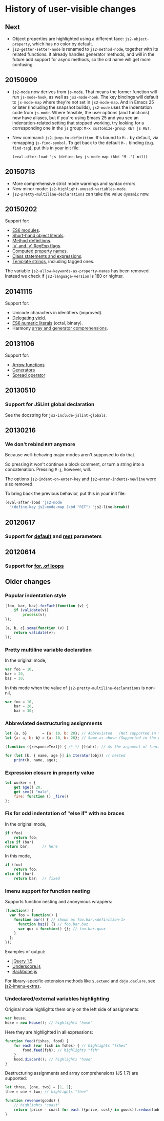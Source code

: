 # History of user-visible changes

## Next

* Object properties are highlighted using a different face:
  `js2-object-property`, which has no color by default.
* `js2-getter-setter-node` is renamed to `js2-method-node`, together
  with its related functions.  It already handles generator methods,
  and will in the future add support for async methods, so the old
  name will get more confusing.

## 20150909

* `js2-mode` now derives from `js-mode`. That means the former
  function will run `js-mode-hook`, as well as `js2-mode-hook`. The
  key bindings will default to `js-mode-map` where they're not set in
  `js2-mode-map`. And in Emacs 25 or later (including the snapshot
  builds), `js2-mode` uses the indentation code from `js-mode`.  Where
  feasible, the user options (and functions) now have aliases, but if
  you're using Emacs 25 and you see an indentation-related setting
  that stopped working, try looking for a corresponding one in the
  `js` group: `M-x customize-group RET js RET`.

* New command: `js2-jump-to-definition`. It's bound to `M-.` by
  default, via remapping `js-find-symbol`. To get back to the default
  `M-.` binding (e.g. `find-tag`), put this in your init file:

      (eval-after-load 'js (define-key js-mode-map (kbd "M-.") nil))

## 20150713

* More comprehensive strict mode warnings and syntax errors.
* New minor mode: `js2-highlight-unused-variables-mode`.
* `js2-pretty-multiline-declarations` can take the value `dynamic` now.

## 20150202

Support for:

* [ES6 modules](http://www.2ality.com/2014/09/es6-modules-final.html).
* [Short-hand object literals](http://ariya.ofilabs.com/2013/02/es6-and-object-literal-property-value-shorthand.html).
* [Method definitions](http://ariya.ofilabs.com/2013/03/es6-and-method-definitions.html).
* ['u' and 'y' RegExp flags](https://mathiasbynens.be/notes/es6-unicode-regex).
* [Computed property names](http://people.mozilla.org/~jorendorff/es6-draft.html#sec-object-initializer).
* [Class statements and expressions](https://github.com/lukehoban/es6features#classes).
* [Template strings](http://tc39wiki.calculist.org/es6/template-strings/), including tagged ones.

The variable `js2-allow-keywords-as-property-names` has been
removed. Instead we check if `js2-language-version` is 180 or highter.

## 20141115

Support for:

* Unicode characters in identifiers (improved).
* [Delegating yield](http://wiki.ecmascript.org/doku.php?id=harmony:generators#delegating_yield).
* [ES6 numeric literals](https://people.mozilla.org/~jorendorff/es6-draft.html#sec-literals-numeric-literals) (octal, binary).
* Harmony [array and generator comprehensions](http://wingolog.org/archives/2014/03/07/es6-generator-and-array-comprehensions-in-spidermonkey).

## 20131106

Support for:

* [Arrow functions](http://wiki.ecmascript.org/doku.php?id=harmony:arrow_function_syntax)
* [Generators](http://wiki.ecmascript.org/doku.php?id=harmony:generators)
* [Spread operator](http://wiki.ecmascript.org/doku.php?id=harmony:spread)

## 20130510

### Support for JSLint global declaration

See the docstring for `js2-include-jslint-globals`.

## 20130216

### We don't rebind `RET` anymore

Because well-behaving major modes aren't supposed to do that.

So pressing it won't continue a block comment, or turn a string into a concatenation.
Pressing `M-j`, however, will.

The options `js2-indent-on-enter-key` and `js2-enter-indents-newline` were also removed.

To bring back the previous behavior, put this in your init file:

```js
(eval-after-load 'js2-mode
  '(define-key js2-mode-map (kbd "RET") 'js2-line-break))
```

## 20120617

### Support for [default](https://developer.mozilla.org/en-US/docs/Web/JavaScript/Reference/default_parameters) and [rest](https://developer.mozilla.org/en-US/docs/Web/JavaScript/Reference/rest_parameters) parameters

## 20120614

### Support for [for..of loops](https://developer.mozilla.org/en-US/docs/Web/JavaScript/Reference/Statements/for...of)

## Older changes

### Popular indentation style

```js
[foo, bar, baz].forEach(function (v) {
    if (validate(v))
        process(v);
});

[a, b, c].some(function (v) {
    return validate(v);
});
```

### Pretty multiline variable declaration

In the original mode,

```js
var foo = 10,
bar = 20,
baz = 30;
```

In this mode when the value of `js2-pretty-multiline-declarations` is non-nil,

```js
var foo = 10,
    bar = 20,
    baz = 30;
```

### Abbreviated destructuring assignments

```js
let {a, b}       = {a: 10, b: 20}; // Abbreviated   (Not supported in the original mode)
let {a: a, b: b} = {a: 10, b: 20}; // Same as above (Supported in the original mode)

(function ({responseText}) { /* */ })(xhr); // As the argument of function

for (let [k, { name, age }] in Iterator(obj)) // nested
    print(k, name, age);
```

### Expression closure in property value

```js
let worker = {
    get age() 20,
    get sex() "male",
    fire: function () _fire()
};
```

### Fix for odd indentation of "else if" with no braces

In the original mode,

```js
if (foo)
    return foo;
else if (bar)
return bar;      // here
```

In this mode,

```js
if (foo)
    return foo;
else if (bar)
    return bar;  // fixed
```

### Imenu support for function nesting

Supports function nesting and anonymous wrappers:

```js
(function() {
  var foo = function() {
    function bar() { // shown as foo.bar.<definition-1>
      function baz() {} // foo.bar.baz
      var qux = function() {}; // foo.bar.quux
    }
  };
});
```

Examples of output:

* [jQuery 1.5](https://gist.github.com/845449)
* [Underscore.js](https://gist.github.com/824262)
* [Backbone.js](https://gist.github.com/824260)

For library-specific extension methods like `$.extend` and `dojo.declare`, see [js2-imenu-extras](/mooz/js2-mode/blob/master/js2-imenu-extras.el).

### Undeclared/external variables highlighting

Original mode highlights them only on the left side of assignments:

```js
var house;
hose = new House(); // highlights "hose"
```

Here they are highlighted in all expressions:

```js
function feed(fishes, food) {
    for each (var fish in fshes) { // highlights "fshes"
        food.feed(fsh); // highlights "fsh"
    }
    hood.discard(); // highlights "hood"
}
```

Destructuring assignments and array comprehensions (JS 1.7) are supported:

```js
let three, [one, two] = [1, 2];
thee = one + two; // highlights "thee"

function revenue(goods) {
    // highlights "coast"
    return [price - coast for each ({price, cost} in goods)].reduce(add);
}
```
